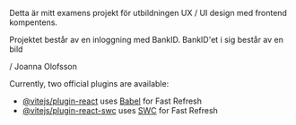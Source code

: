 
Detta är mitt examens projekt för utbildningen UX / UI design med frontend kompentens.

Projektet består av en inloggning med BankID. BankID'et i sig består av en bild

/ Joanna Olofsson



Currently, two official plugins are available:

- [@vitejs/plugin-react](https://github.com/vitejs/vite-plugin-react/blob/main/packages/plugin-react/README.md) uses [Babel](https://babeljs.io/) for Fast Refresh
- [@vitejs/plugin-react-swc](https://github.com/vitejs/vite-plugin-react-swc) uses [SWC](https://swc.rs/) for Fast Refresh
